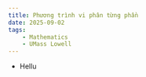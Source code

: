 ```yaml
---
title: Phương trình vi phân từng phần
date: 2025-09-02
tags: 
    - Mathematics
    - UMass Lowell
---
```


- Hellu